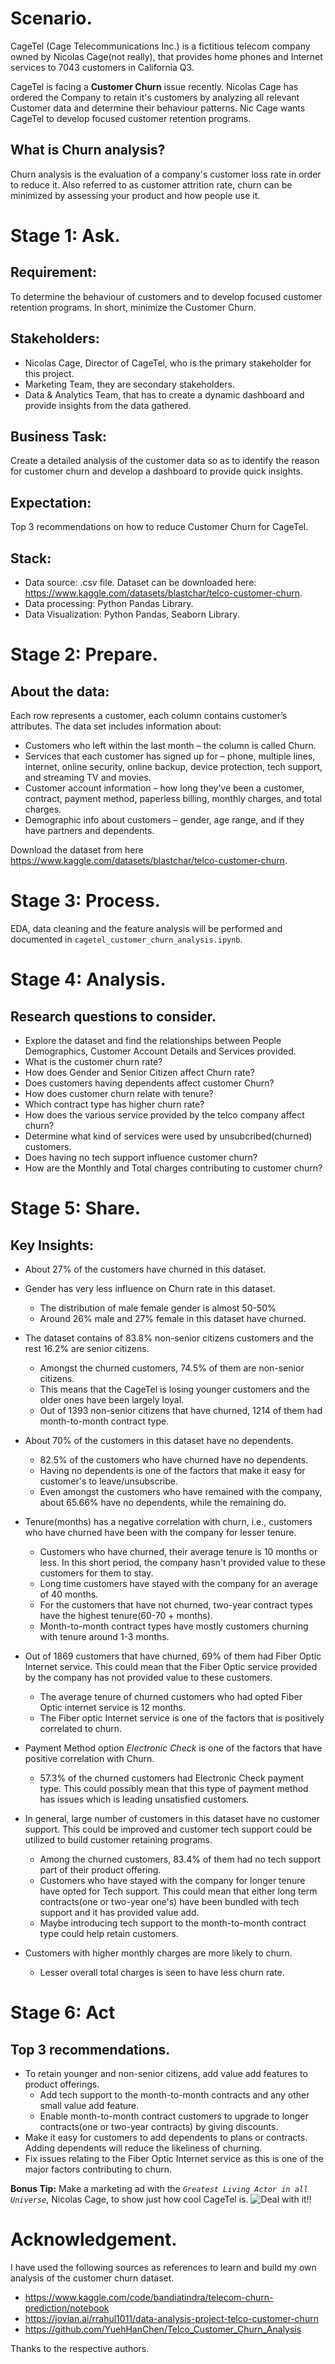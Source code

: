 # Scenario.

CageTel (Cage Telecommunications Inc.) is a fictitious telecom company owned by Nicolas Cage(not really), that provides home phones and Internet services to 7043 customers in California Q3.

CageTel is facing a **Customer Churn** issue recently. Nicolas Cage has ordered the Company to retain it's customers by analyzing all relevant Customer data and determine their behaviour patterns. Nic Cage wants CageTel to develop focused customer retention programs.

## What is Churn analysis?
Churn analysis is the evaluation of a company's customer loss rate in order to reduce it. Also referred to as customer attrition rate, churn can be minimized by assessing your product and how people use it.

# Stage 1: Ask.

## Requirement:

To determine the behaviour of customers and to develop focused customer retention programs. In short, minimize the Customer Churn.

## Stakeholders:
* Nicolas Cage, Director of CageTel, who is the primary stakeholder for this project.
* Marketing Team, they are secondary stakeholders.
* Data & Analytics Team, that has to create a dynamic dashboard and provide insights from the data gathered.

## Business Task:

Create a detailed analysis of the customer data so as to identify the reason for customer churn and develop a dashboard to provide quick insights.

## Expectation: 

Top 3 recommendations on how to reduce Customer Churn for CageTel.

## Stack:
* Data source: .csv file. Dataset can be downloaded here: <https://www.kaggle.com/datasets/blastchar/telco-customer-churn>.
* Data processing: Python Pandas Library.
* Data Visualization: Python Pandas, Seaborn Library.

# Stage 2: Prepare.

## About the data:
Each row represents a customer, each column contains customer’s attributes.
The data set includes information about:
* Customers who left within the last month – the column is called Churn.
* Services that each customer has signed up for – phone, multiple lines, internet, online security, online backup, device protection, tech support, and streaming TV and movies.
* Customer account information – how long they’ve been a customer, contract, payment method, paperless billing, monthly charges, and total charges.
* Demographic info about customers – gender, age range, and if they have partners and dependents.

Download the dataset from here <https://www.kaggle.com/datasets/blastchar/telco-customer-churn>.

# Stage 3: Process.

EDA, data cleaning and the feature analysis will be performed and documented in `cagetel_customer_churn_analysis.ipynb`.

# Stage 4: Analysis.

## Research questions to consider.

* Explore the dataset and find the relationships between People Demographics, Customer Account Details and Services provided.
* What is the customer churn rate?
* How does Gender and Senior Citizen affect Churn rate?
* Does customers having dependents affect customer Churn?
* How does customer churn relate with tenure?
* Which contract type has higher churn rate?
* How does the various service provided by the telco company affect churn?
* Determine what kind of services were used by unsubcribed(churned) customers.
* Does having no tech support influence customer churn?
* How are the Monthly and Total charges contributing to customer churn?

# Stage 5: Share.

## Key Insights:

* About 27% of the customers have churned in this dataset.
* Gender has very less influence on Churn rate in this dataset.
    - The distribution of male female gender is almost 50-50%
    - Around 26% male and 27% female in this dataset have churned.

* The dataset contains of 83.8% non-senior citizens customers and the rest 16.2% are senior citizens.
    - Amongst the churned customers, 74.5% of them are non-senior citizens.
    - This means that the CageTel is losing younger customers and the older ones have been largely loyal.
    - Out of 1393 non-senior citizens that have churned, 1214 of them had month-to-month contract type.

* About 70% of the customers in this dataset have no dependents.
    - 82.5% of the customers who have churned have no dependents.
    - Having no dependents is one of the factors that make it easy for customer's to leave/unsubscribe.
    - Even amongst the customers who have remained with the company, about 65.66% have no dependents, while the remaining do.

* Tenure(months) has a negative correlation with churn, i.e., customers who have churned have been with the company for lesser tenure.
    - Customers who have churned, their average tenure is 10 months or less. In this short period, the company hasn't provided value to these customers for them to stay.
    - Long time customers have stayed with the company for an average of 40 months.
    - For the customers that have not churned, two-year contract types have the highest tenure(60-70 + months).
    - Month-to-month contract types have mostly customers churning with tenure around 1-3 months.

* Out of 1869 customers that have churned, 69% of them had Fiber Optic Internet service. This could mean that the Fiber Optic service provided by the company has not provided value to these customers.
    - The average tenure of churned customers who had opted Fiber Optic internet service is 12 months.
    - The Fiber optic Internet service is one of the factors that is positively correlated to churn.

* Payment Method option *Electronic Check* is one of the factors that have positive correlation with Churn.
    - 57.3% of the churned customers had Electronic Check payment type. This could possibly mean that this type of payment method has issues which is leading unsatisfied customers.

* In general, large number of customers in this dataset have no customer support. This could be improved and customer tech support could be utilized to build customer retaining programs.
    - Among the churned customers, 83.4% of them had no tech support part of their product offering.
    - Customers who have stayed with the company for longer tenure have opted for Tech support. This could mean that either long term contracts(one or two-year one's) have been bundled with tech support and it has provided value add.
    - Maybe introducing tech support to the month-to-month contract type could help retain customers.

*  Customers with higher monthly charges are more likely to churn.
    - Lesser overall total charges is seen to have less churn rate.

# Stage 6: Act

## Top 3 recommendations.

* To retain younger and non-senior citizens, add value add features to product offerings.
    - Add tech support to the month-to-month contracts and any other small value add feature.
    - Enable month-to-month contract customers to upgrade to longer contracts(one or two-year contracts) by giving discounts.
* Make it easy for customers to add dependents to plans or contracts. Adding dependents will reduce the likeliness of churning.
* Fix issues relating to the Fiber Optic Internet service as this is one of the major factors contributing to churn.

**Bonus Tip:** Make a marketing ad with the *`Greatest Living Actor in all Universe`*, Nicolas Cage, to show just how cool CageTel is.
![Deal with it!!](images/deal-with-it-nic.gif)

# Acknowledgement.

I have used the following sources as references to learn and build my own analysis of the customer churn dataset.
* <https://www.kaggle.com/code/bandiatindra/telecom-churn-prediction/notebook>
* <https://jovian.ai/rrahul1011/data-analysis-project-telco-customer-churn>
* <https://github.com/YuehHanChen/Telco_Customer_Churn_Analysis>

Thanks to the respective authors.